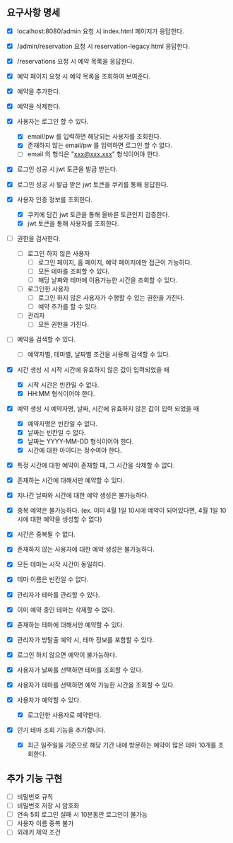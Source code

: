 ## 요구사항 명세

- [x] localhost:8080/admin 요청 시 index.html 페이지가 응답한다.
- [x] /admin/reservation 요청 시 reservation-legacy.html 응답한다.
- [x] /reservations 요청 시 예약 목록을 응답한다.
- [x] 예약 페이지 요청 시 예약 목록을 조회하여 보여준다.
- [x] 예약을 추가한다.
- [x] 예약을 삭제한다.

- [x] 사용자는 로그인 할 수 있다.
    - [x] email/pw 를 입력하면 해당되는 사용자를 조회한다.
    - [x] 존재하지 않는 email/pw 를 입력하면 로그인 할 수 없다.
    - [ ] email 의 형식은 "xxx@xxx.xxx" 형식이어야 한다.

- [x] 로그인 성공 시 jwt 토큰을 발급 받는다.
- [x] 로그인 성공 시 발급 받은 jwt 토큰을 쿠키를 통해 응답한다.

- [x] 사용자 인증 정보를 조회한다.
    - [x] 쿠키에 담긴 jwt 토큰을 통해 올바른 토큰인지 검증한다.
    - [x] jwt 토큰을 통해 사용자를 조회한다.

- [ ] 권한을 검사한다.
    - [ ] 로그인 하지 않은 사용자
        - [ ] 로그인 페이지, 홈 페이지, 예약 페이지에만 접근이 가능하다.
        - [ ] 모든 테마를 조회할 수 있다.
        - [ ] 해당 날짜와 테마에 이용가능한 시간을 조회할 수 있다.
    - [ ] 로그인한 사용자
        - [ ] 로그인 하지 않은 사용자가 수행할 수 있는 권한을 가진다.
        - [ ] 예약 추가를 할 수 있다.
    - [ ] 관리자
        - [ ] 모든 권한을 가진다.

- [ ] 예약을 검색할 수 있다.
    - [ ] 예약자별, 테마별, 날짜별 조건을 사용해 검색할 수 있다.

- [x] 시간 생성 시 시작 시간에 유효하지 않은 값이 입력되었을 때
    - [x] 시작 시간은 빈칸일 수 없다.
    - [x] HH:MM 형식이어야 한다.

- [x] 예약 생성 시 예약자명, 날짜, 시간에 유효하지 않은 값이 입력 되었을 때
    - [x] 예약자명은 빈칸일 수 없다.
    - [x] 날짜는 빈칸일 수 없다.
    - [x] 날짜는 YYYY-MM-DD 형식이어야 한다.
    - [x] 시간에 대한 아이디는 정수여야 한다.

- [x] 특정 시간에 대한 예약이 존재할 때, 그 시간을 삭제할 수 없다.
- [x] 존재하는 시간에 대해서만 예약할 수 있다.

- [x] 지나간 날짜와 시간에 대한 예약 생성은 불가능하다.
- [x] 중복 예약은 불가능하다. (ex. 이미 4월 1일 10시에 예약이 되어있다면, 4월 1일 10시에 대한 예약을 생성할 수 없다)
- [x] 시간은 중복될 수 없다.

- [x] 존재하지 않는 사용자에 대한 예약 생성은 불가능하다.

- [x] 모든 테마는 시작 시간이 동일하다.
- [x] 테마 이름은 빈칸일 수 없다.
- [x] 관리자가 테마를 관리할 수 있다.
- [x] 이미 예약 중인 테마는 삭제할 수 없다.
- [x] 존재하는 테마에 대해서만 예약할 수 있다.
- [x] 관리자가 방탈출 예약 시, 테마 정보를 포함할 수 있다.

- [x] 로그인 하지 않으면 예약이 불가능하다.
- [x] 사용자가 날짜를 선택하면 테마를 조회할 수 있다.
- [x] 사용자가 테마를 선택하면 예약 가능한 시간을 조회할 수 있다.
- [x] 사용자가 예약할 수 있다.
    - [x] 로그인한 사용자로 예약한다.
- [x] 인기 테마 조회 기능을 추가합니다.
    - [x] 최근 일주일을 기준으로 해당 기간 내에 방문하는 예약이 많은 테마 10개를 조회한다.

## 추가 기능 구현

- [ ] 비밀번호 규칙
- [ ] 비밀번호 저장 시 암호화
- [ ] 연속 5회 로그인 실패 시 10분동안 로그인이 불가능
- [ ] 사용자 이름 중복 불가
- [ ] 외래키 제약 조건
